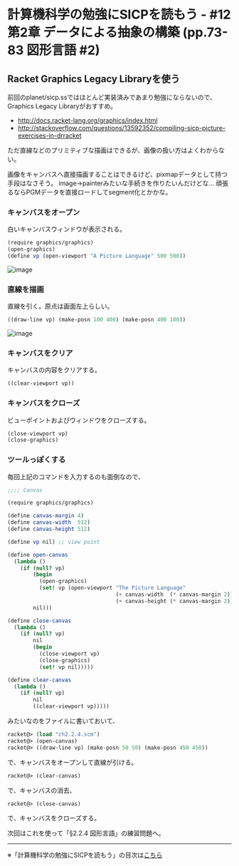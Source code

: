 計算機科学の勉強にSICPを読もう - #12 第2章 データによる抽象の構築 (pp.73-83 図形言語 #2)
======================================

Racket Graphics Legacy Libraryを使う
--------------------------------

前回のplanet/sicp.ssではほとんど実装済みであまり勉強にならないので、Graphics Legacy Libraryがおすすめ。

- http://docs.racket-lang.org/graphics/index.html
- http://stackoverflow.com/questions/13592352/compiling-sicp-picture-exercises-in-drracket

ただ直線などのプリミティブな描画はできるが、画像の扱い方はよくわからない。

画像をキャンバスへ直接描画することはできるけど、pixmapデータとして持つ手段はなさそう。
image->painterみたいな手続きを作りたいんだけどな… 頑張るならPGMデータを直接ロードしてsegment化とかかな。


### キャンバスをオープン

白いキャンバスウィンドウが表示される。

```scheme
(require graphics/graphics)
(open-graphics)
(define vp (open-viewport "A Picture Language" 500 500))
```

![image](https://farm4.staticflickr.com/3897/14587251766_eea9ff4d09_o_d.png)

### 直線を描画

直線を引く。原点は画面左上らしい。

```scheme
((draw-line vp) (make-posn 100 400) (make-posn 400 100))
```

![image](https://farm3.staticflickr.com/2916/14610261545_f45fd6b812_o_d.png)

### キャンバスをクリア

キャンバスの内容をクリアする。

```scheme
((clear-viewport vp))
```

### キャンバスをクローズ

ビューポイントおよびウィンドウをクローズする。

```scheme
(close-viewport vp)
(close-graphics)
```

### ツールっぽくする

毎回上記のコマンドを入力するのも面倒なので、

```scheme
;;;; Canvas

(require graphics/graphics)

(define canvas-margin 4)
(define canvas-width  512)
(define canvas-height 512)

(define vp nil) ;; view point

(define open-canvas
  (lambda ()
	(if (null? vp)
		(begin
		  (open-graphics)
		  (set! vp (open-viewport "The Picture Language"
								  (+ canvas-width  (* canvas-margin 2))
								  (+ canvas-height (* canvas-margin 2)))))
		nil)))

(define close-canvas
  (lambda ()
	(if (null? vp)
		nil
		(begin
		  (close-viewport vp)
		  (close-graphics)
		  (set! vp nil)))))

(define clear-canvas
  (lambda ()
	(if (null? vp)
		nil
		((clear-viewport vp)))))
```

みたいなのをファイルに書いておいて、

```scheme
racket@> (load "ch2.2.4.scm")
racket@> (open-canvas)
racket@> ((draw-line vp) (make-posn 50 50) (make-posn 450 450))
```

で、キャンバスをオープンして直線が引ける。

```scheme
racket@> (clear-canvas)
```

で、キャンバスの消去、

```scheme
racket@> (close-canvas)
```

で、キャンバスをクローズする。


次回はこれを使って「§2.2.4 図形言語」の練習問題へ。



--------------------------------

※「計算機科学の勉強にSICPを読もう」の目次は[こちら](/entry/sicp/index.md)

